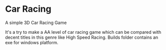 # Car Racing
A simple 3D Car Racing Game

It's a try to make a AA level of car racing game which can be compared with decent titles in this genre like High Speed Racing.
Builds folder contains an exe for windows platform.
